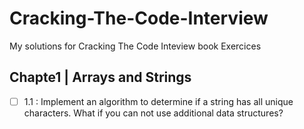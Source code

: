 # Cracking-The-Code-Interview
My solutions for Cracking The Code Inteview book Exercices

## Chapte1 | Arrays and Strings

- [ ] 1.1 : Implement an algorithm to determine if a string has all unique characters. What if you can not use additional data structures?